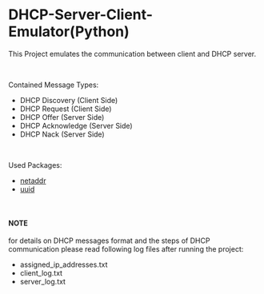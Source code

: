 # DHCP-Server-Client-Emulator(Python)
<p>This Project emulates the communication between client and DHCP server.</p></br>
<p>Contained Message Types:</p>
<ul>
  <li>DHCP Discovery (Client Side)</li>
  <li>DHCP Request (Client Side)</li>
  <li>DHCP Offer (Server Side)</li>
  <li>DHCP Acknowledge (Server Side)</li>
  <li>DHCP Nack (Server Side)</li>
</ul></br>
<p>Used Packages:</p>
<ul>
  <li><a href="https://pypi.org/project/netaddr/">netaddr</a></li>
  <li><a href="https://docs.python.org/3/library/uuid.html">uuid</a></li>
</ul></br>
<h4>NOTE</h4>
<p>for details on DHCP messages format and the steps of DHCP communication please read following log files after running the project:</p>
<ul>
  <li>assigned_ip_addresses.txt</li>
  <li>client_log.txt</li>
  <li>server_log.txt</li>
</ul></br>
